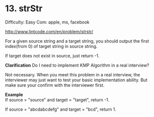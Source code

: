 # 13. strStr

Difficulty: Easy
Com: apple, ms, facebook

http://www.lintcode.com/en/problem/strstr/

For a given source string and a target string, you should output the first index(from 0) of target string in source string.

If target does not exist in source, just return -1.

**Clarification**
Do I need to implement KMP Algorithm in a real interview?

Not necessary. When you meet this problem in a real interview, the interviewer may just want to test your basic implementation ability. But make sure your confirm with the interviewer first.

**Example**  
If source = "source" and target = "target", return -1.

If source = "abcdabcdefg" and target = "bcd", return 1.

